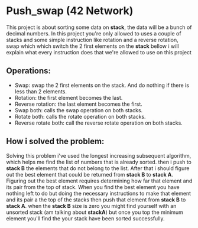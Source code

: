 # Push_swap (42 Network)

This project is about sorting some data on **stack**, the data will be a bunch of decimal numbers. In this project you're only allowed to uses a couple of stacks and some simple instruction like rotation and a reverse rotation, swap which which switch the 2 first elements on the **stack** bellow i will explain what every instruction does that we're allowed to use on this project

## **Operations:**
- Swap: swap the 2 first elements on the stack. And do nothing if there is less than 2 elements.
- Rotation: the first element becomes the last.
- Reverse rotation: the last element becomes the first.
- Swap both: calls the swap operation on both stacks.
- Rotate both: calls the rotate operation on both stacks.
- Reverse rotate both: call the reverse rotate operation on both stacks.

## How i solved the problem:

Solving this problem i've used the longest increasing subsequent algorithm, which helps me find the list of numbers that is already sorted. then i push to **stack B** the elements that do not belong to the list. After that i should figure out the best element that could be returned from **stack B** to **stack A**. Figuring out the best element requires determining how far that element and its pair from the top of stack. When you find the best element you have nothing left to do but doing the necessary instructions to make that element and its pair a the top of the stacks then push that element from **stack B** to **stack A**. when the **stack B** size is zero you might find yourself with an unsorted stack (am talking about **stackA**) but once you top the minimum element you'll find the your stack have been sorted successfully. 

<img src="" />
